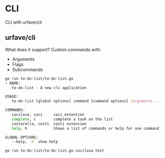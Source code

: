 # CLI
CLI with urfave/cli

## urfave/cli

What does it support?
Custom commands with:
* Arguments
* Flags 
* Subcommands 
```bash 
go run to-do-list/to-do-list.go
> NAME:
   to-do-list - A new cli application

USAGE:
   to-do-list [global options] command [command options] [arguments...]

COMMANDS:
   cocilova, coci     coci extention
   complete, c        complete a task on the list
   costarella, costi  costi extension
   help, h            Shows a list of commands or help for one command

GLOBAL OPTIONS:
   --help, -h  show help

go run to-do-list/to-do-list.go cocilova test
```